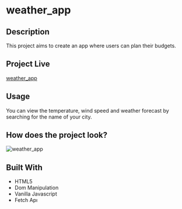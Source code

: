 # weather_app

## Description
This project aims to create an app where users can plan their budgets.

## Project Live
[weather_app]()

## Usage

You can view the temperature, wind speed and weather forecast by searching for the name of your city.

## How does the project look?
![weather_app]()

## Built With
- HTML5
- Dom Manipulation
- Vanilla Javascript
- Fetch Apı
